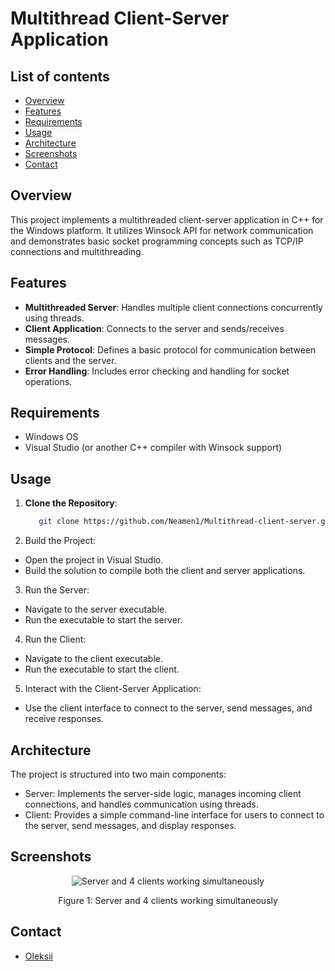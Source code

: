 # Multithread Client-Server Application

## List of contents
- [Overview](#Overview)
- [Features](#Features)
- [Requirements](#Requirements)
- [Usage](#Usage)
- [Architecture](#Architecture)
- [Screenshots](#Screenshots)
- [Contact](#Contact)

## Overview
This project implements a multithreaded client-server application in C++ for the Windows platform. It utilizes Winsock API for network communication and demonstrates basic socket programming concepts such as TCP/IP connections and multithreading.

## Features
- **Multithreaded Server**: Handles multiple client connections concurrently using threads.
- **Client Application**: Connects to the server and sends/receives messages.
- **Simple Protocol**: Defines a basic protocol for communication between clients and the server.
- **Error Handling**: Includes error checking and handling for socket operations.

## Requirements
- Windows OS
- Visual Studio (or another C++ compiler with Winsock support)

## Usage
1. **Clone the Repository**:
   ```sh
      git clone https://github.com/Neamen1/Multithread-client-server.git
   ```
2. Build the Project:
  - Open the project in Visual Studio.
  - Build the solution to compile both the client and server applications.

3. Run the Server:
  - Navigate to the server executable.
  - Run the executable to start the server.

4. Run the Client:
  - Navigate to the client executable.
  - Run the executable to start the client.

5. Interact with the Client-Server Application:
  - Use the client interface to connect to the server, send messages, and receive responses.

## Architecture
The project is structured into two main components:

- Server: Implements the server-side logic, manages incoming client connections, and handles communication using threads.
- Client: Provides a simple command-line interface for users to connect to the server, send messages, and display responses.

## Screenshots
<div align="center">
  <img src="https://github.com/user-attachments/assets/bc5d054b-4116-49c1-9ba8-83539db22fe9" alt="Server and 4 clients working simultaneously"/>
  <p>Figure 1: Server and 4 clients working simultaneously</p>
</div>

## Contact
- [Oleksii](mailto:o.rakytskyi@gmail.com)
